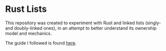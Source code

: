 # Rust Lists

This repository was created to experiment with Rust and linked lists (singly- and doubly-linked ones), in an attempt to better understand its ownership model and mechanics.

The guide I followed is found [here](https://rust-unofficial.github.io/too-many-lists).
